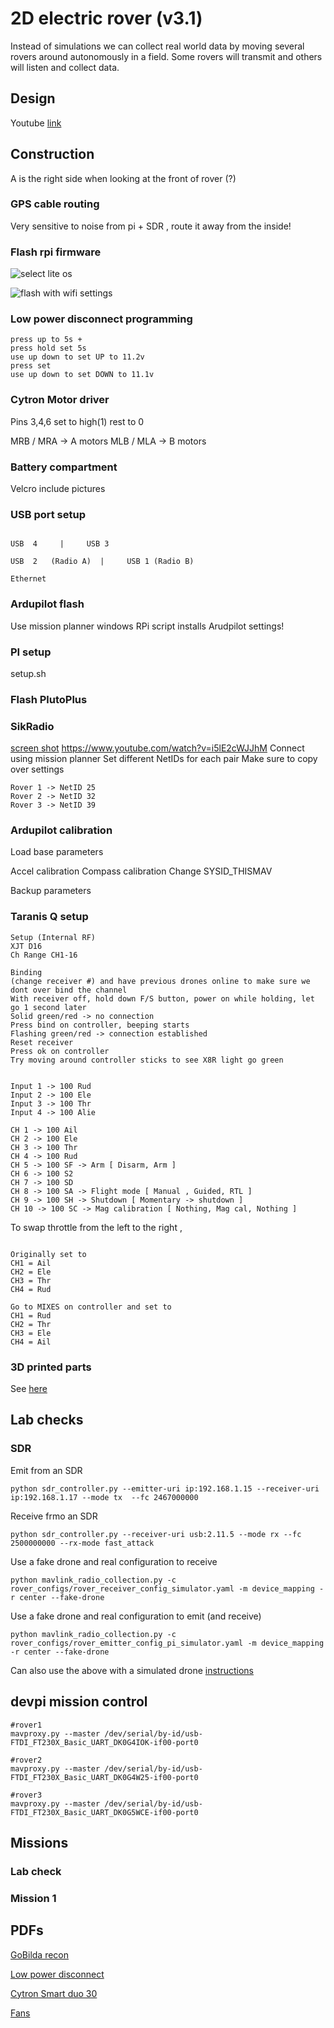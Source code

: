 # 2D electric rover (v3.1)

Instead of simulations we can collect real world data by moving several rovers around autonomously in a field. Some rovers will transmit and others will listen and collect data.

## Design

Youtube [link](https://youtu.be/6D6IM0DY81c)

## Construction

A is the right side when looking at the front of rover (?)

### GPS cable routing

Very sensitive to noise from pi + SDR , route it away from the inside!

### Flash rpi firmware

![select lite os](./flash_pi1.png)

![flash with wifi settings](./flash_pi2.png)



### Low power disconnect programming

```
press up to 5s +
press hold set 5s
use up down to set UP to 11.2v
press set
use up down to set DOWN to 11.1v
```

### Cytron Motor driver

Pins 3,4,6 set to high(1) rest to 0

MRB / MRA -> A motors
MLB / MLA -> B motors


### Battery compartment

Velcro include pictures


### USB port setup

```

USB  4     |     USB 3

USB  2   (Radio A)  |     USB 1 (Radio B)

Ethernet

```


### Ardupilot flash

Use mission planner windows
RPi script installs Arudpilot settings!

### PI setup

setup.sh

### Flash PlutoPlus

### SikRadio

[screen shot](./sikradio.jpg)
https://www.youtube.com/watch?v=i5lE2cWJJhM
Connect using mission planner
Set different NetIDs for each pair
Make sure to copy over settings
```
Rover 1 -> NetID 25
Rover 2 -> NetID 32
Rover 3 -> NetID 39
```

### Ardupilot calibration

Load base parameters

Accel calibration
Compass calibration
Change SYSID_THISMAV

Backup parameters


### Taranis Q setup

```
Setup (Internal RF)
XJT D16
Ch Range CH1-16

Binding
(change receiver #) and have previous drones online to make sure we dont over bind the channel
With receiver off, hold down F/S button, power on while holding, let go 1 second later
Solid green/red -> no connection
Press bind on controller, beeping starts
Flashing green/red -> connection established
Reset receiver
Press ok on controller
Try moving around controller sticks to see X8R light go green


Input 1 -> 100 Rud
Input 2 -> 100 Ele
Input 3 -> 100 Thr
Input 4 -> 100 Alie

CH 1 -> 100 Ail
CH 2 -> 100 Ele
CH 3 -> 100 Thr
CH 4 -> 100 Rud
CH 5 -> 100 SF -> Arm [ Disarm, Arm ]
CH 6 -> 100 S2
CH 7 -> 100 SD
CH 8 -> 100 SA -> Flight mode [ Manual , Guided, RTL ]
CH 9 -> 100 SH -> Shutdown [ Momentary -> shutdown ]
CH 10 -> 100 SC -> Mag calibration [ Nothing, Mag cal, Nothing ]

```

To swap throttle from the left to the right , 

```

Originally set to
CH1 = Ail
CH2 = Ele
CH3 = Thr
CH4 = Rud

Go to MIXES on controller and set to 
CH1 = Rud
CH2 = Thr
CH3 = Ele
CH4 = Ail

```


### 3D printed parts

See [here](https://www.dropbox.com/s/egpfn434aox6vvk/roverv3_3dparts.zip?dl=0)

## Lab checks

### SDR

Emit from an SDR

```
python sdr_controller.py --emitter-uri ip:192.168.1.15 --receiver-uri ip:192.168.1.17 --mode tx  --fc 2467000000
```

Receive frmo an SDR

```
python sdr_controller.py --receiver-uri usb:2.11.5 --mode rx --fc 2500000000 --rx-mode fast_attack
```

Use a fake drone and real configuration to receive

```
python mavlink_radio_collection.py -c rover_configs/rover_receiver_config_simulator.yaml -m device_mapping -r center --fake-drone
```

Use a fake drone and real configuration to emit (and receive)

```
python mavlink_radio_collection.py -c rover_configs/rover_emitter_config_pi_simulator.yaml -m device_mapping -r center --fake-drone
```

Can also use the above with a simulated drone [instructions](/spf/mavlink/README.md)


## devpi mission control

```
#rover1
mavproxy.py --master /dev/serial/by-id/usb-FTDI_FT230X_Basic_UART_DK0G4IOK-if00-port0 

#rover2
mavproxy.py --master /dev/serial/by-id/usb-FTDI_FT230X_Basic_UART_DK0G4W25-if00-port0 

#rover3
mavproxy.py --master /dev/serial/by-id/usb-FTDI_FT230X_Basic_UART_DK0G5WCE-if00-port0
```

## Missions

### Lab check


### Mission 1

## PDFs

[GoBilda recon](https://www.dropbox.com/scl/fi/ks1fxsgilpyjsh96b6yut/gobilda_recon_assembly.pdf?rlkey=jf0m082piixa4lvxsqi4eruph&dl=0)

[Low power disconnect](https://www.dropbox.com/scl/fi/wmjql1251xnxs90oqn2jd/lower_power_disconnect_30A.pdf?rlkey=h3vitle22f5xrkcthws3yf8ft&dl=0)

[Cytron Smart duo 30](https://www.dropbox.com/scl/fi/eeqg87gi8wzy2aa1k1yx3/MDDS30_User_Manual.pdf?rlkey=xe49gu88bpqspxbg2dh6x139w&dl=0)

[Fans](https://www.dropbox.com/s/b4bna0s1yyfwyqa/cooler_guys_fan.pdf?dl=0)